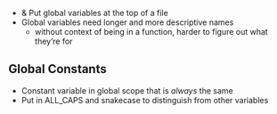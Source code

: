 - & Put global variables at the top of a file
- Global variables need longer and more descriptive names 
	- without context of being in a function, harder to figure out what they’re for

## Global Constants
- Constant variable in global scope that is *always* the same
- Put in ALL_CAPS and snakecase to distinguish from other variables

